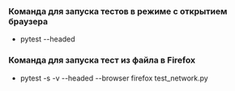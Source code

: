 ### Команда для запуска тестов в режиме с открытием браузера
- pytest --headed
### Команда для запуска тест из файла в Firefox
- pytest -s -v --headed --browser firefox test_network.py
